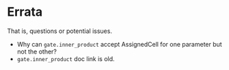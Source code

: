 # Errata

That is, questions or potential issues.

-   Why can `gate.inner_product` accept AssignedCell for one parameter but not the other?
-   `gate.inner_product` doc link is old.
